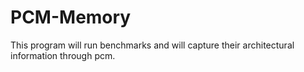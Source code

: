# PCM-Memory
This program will run benchmarks and will capture their architectural information through pcm.
